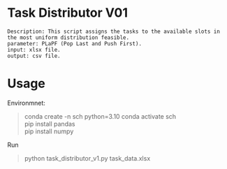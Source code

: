 # Task Distributor V01
    Description: This script assigns the tasks to the available slots in the most uniform distribution feasible.  
    parameter: PLaPF (Pop Last and Push First). 
    input: xlsx file. 
    output: csv file. 

# Usage
Environmnet:  
> conda create -n sch python=3.10 
> conda activate sch  
> pip install pandas  
> pip install numpy  

Run
> python task_distributor_v1.py task_data.xlsx  
